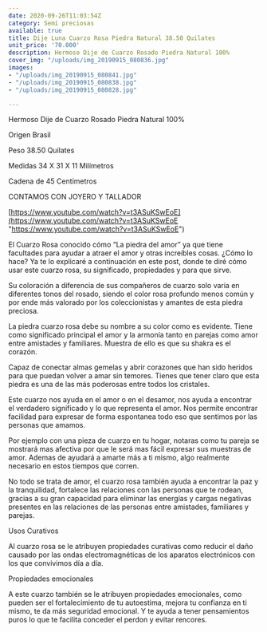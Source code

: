 ```yaml
---
date: 2020-09-26T11:03:54Z
category: Semi preciosas
available: true
title: Dije Luna Cuarzo Rosa Piedra Natural 38.50 Quilates
unit_price: '70.000'
description: Hermoso Dije de Cuarzo Rosado Piedra Natural 100%
cover_img: "/uploads/img_20190915_080836.jpg"
images:
- "/uploads/img_20190915_080841.jpg"
- "/uploads/img_20190915_080838.jpg"
- "/uploads/img_20190915_080828.jpg"

---
```

Hermoso Dije de Cuarzo Rosado Piedra Natural 100%

Origen Brasil 

Peso 38.50 Quilates 

Medidas 34 X 31 X 11 Milímetros 

Cadena de 45 Centímetros

CONTAMOS CON JOYERO Y TALLADOR 

[https://www.youtube.com/watch?v=t3ASuKSwEoE](https://www.youtube.com/watch?v=t3ASuKSwEoE "https://www.youtube.com/watch?v=t3ASuKSwEoE")

El Cuarzo Rosa conocido cómo “La piedra del amor” ya que tiene facultades para ayudar a atraer el amor y otras increíbles cosas. ¿Cómo lo hace? Ya te lo explicaré a continuación en este post, donde te diré cómo usar este cuarzo rosa, su significado, propiedades y para que sirve.

Su coloración a diferencia de sus compañeros de cuarzo solo varia en diferentes tonos del rosado, siendo el color rosa profundo menos común y por ende más valorado por los coleccionistas y amantes de esta piedra preciosa.

La piedra cuarzo rosa debe su nombre a su color como es evidente. Tiene como significado principal el amor y la armonía tanto en parejas como amor entre amistades y familiares. Muestra de ello es que su shakra es el corazón. 

Capaz de conectar almas gemelas y abrir corazones que han sido heridos para que puedan volver a amar sin temores. Tienes que tener claro que esta piedra es una de las más poderosas entre todos los cristales.

Este cuarzo nos ayuda en el amor o en el desamor, nos ayuda a encontrar el verdadero significado y lo que representa el amor. Nos permite encontrar facilidad para expresar de forma espontanea todo eso que sentimos por las personas que amamos.

Por ejemplo con una pieza de cuarzo en tu hogar, notaras como tu pareja se mostrará mas afectiva por que le será mas fácil expresar sus muestras de amor. Ademas de ayudará a amarte más a ti mismo, algo realmente necesario en estos tiempos que corren.

No todo se trata de amor, el cuarzo rosa también ayuda a encontrar la paz y la tranquilidad, fortalece las relaciones con las personas que te rodean, gracias a su gran capacidad para eliminar las energías y cargas negativas presentes en las relaciones de las personas entre amistades, familiares y parejas.

Usos Curativos

Al cuarzo rosa se le atribuyen propiedades curativas como reducir el daño causado por las ondas electromagnéticas de los aparatos electrónicos con los que convivimos día a día. 

Propiedades emocionales

A este cuarzo también se le atribuyen propiedades emocionales, como pueden ser el fortalecimiento de tu autoestima, mejora tu confianza en ti mismo, te da más seguridad emocional. Y te ayuda a tener pensamientos puros lo que te facilita conceder el perdon y evitar rencores.